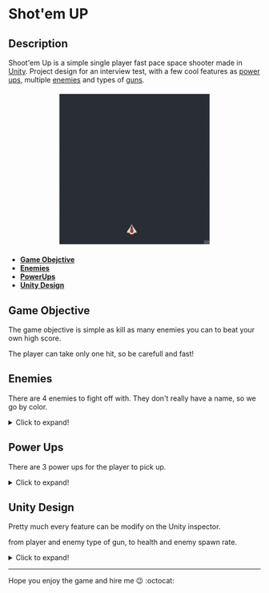 # Shot'em UP
  
## Description
  
Shoot'em Up is a simple single player fast pace space shooter made in [Unity][1]. Project design for an interview test, with a few cool features as [power ups](#Power-Ups), multiple [enemies](#Enemies) and types of [guns](##Enemies).

  
<h4 align="center">
<img src="Demo1.gif" width="300" height="300">
<h4/>  
  
* [Game Obejctive](#Game-Objective)  
* [Enemies](#Enemies)  
* [PowerUps](#Power-Ups) 
* [Unity Design](#Unity-Design)  
  
  
## Game Objective
  
 The game objective is simple as kill as many enemies you can to beat your own high score.

 The player can take only one hit, so be carefull and fast!  
 

   
## Enemies
  
There are 4 enemies to fight off with. They don't really have a name, so we go by color.
 <details> 
   <summary>Click to expand!</summary>
   
 
  * Blue
  * Green            
  * Orange
  * Purple
  <img src="AllEnemy.png" width="425"/>

 Each enemy has its own guns, with diferent shoot styles, health and speed.

 some can take two or three hits to kill. They have their life bar attached.
  
  <img src="AllEnemyShooting.gif" width="425"/>
   </details>  
     
    
## Power Ups   
  
  There are 3 power ups for the player to pick up.
  <details> 
   <summary>Click to expand!</summary>
       
  * Bullets
  * Shield
  * SpeedUp  
 <img src="AllPowerUps.png" width="425"/> 
  
 As the player grabs it, the timer bar appears bellow and follow the player.

 each bar has its own color for especific power up. And shows the player exacly how much time last that power up.
  
  
 <img src="BulletPowerUp.gif" width="300"/> <img src="ShieldPowerUp.gif" width="300"/> <img src="SpeedPowerUp.gif" width="300"/>
    </details>  
  
## Unity Design
  
  
  Pretty much every feature can be modify on the Unity inspector. 
    
from player and enemy type of gun, to health and enemy spawn rate.
  
  <details> 
   <summary>Click to expand!</summary>
  
  <img src="Manager.png" width="300"/> 
    
  </details> 

  
  
  
___
  
Hope you enjoy the game and hire me :wink:  :octocat:
  
  
  [1]: https://unity.com/pt/solutions/gaming-services
  
  
  

